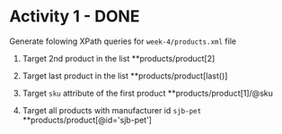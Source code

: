# Activity 1 - DONE

Generate folowing XPath queries for `week-4/products.xml` file

1. Target 2nd product in the list
    **products/product[2]

2. Target last product in the list
    **products/product[last()]

3. Target `sku` attribute of the first product
    **products/product[1]/@sku

4. Target all products with manufacturer id `sjb-pet`
    **products/product[@id='sjb-pet']

